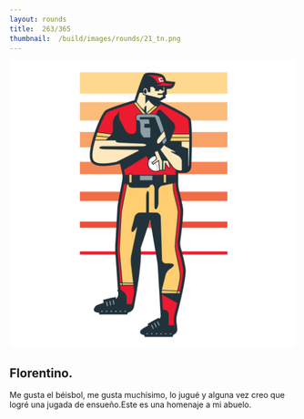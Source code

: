 ```yaml
---
layout:	rounds
title:	263/365
thumbnail:	/build/images/rounds/21_tn.png
---
```


![	263/365	](/build/images/rounds/21.png	)

##	Florentino.
Me gusta el béisbol, me gusta muchísimo, lo jugué y alguna vez creo que logré una jugada de ensueño.Este es una homenaje a mi abuelo.
